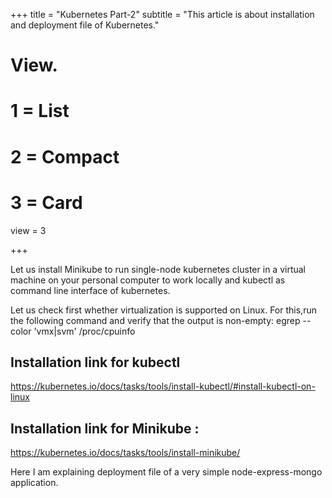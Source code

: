 +++
title = "Kubernetes Part-2"
subtitle = "This article is about installation and deployment file of Kubernetes."


# View.
#   1 = List
#   2 = Compact
#   3 = Card
view = 3

+++

Let us install Minikube to run single-node kubernetes cluster in a virtual machine on your personal computer to work locally and kubectl as command line interface of kubernetes.

Let us check first whether virtualization is supported on Linux. For this,run the following command and verify that the output is non-empty:
egrep --color 'vmx|svm' /proc/cpuinfo

## Installation link for kubectl

https://kubernetes.io/docs/tasks/tools/install-kubectl/#install-kubectl-on-linux

## Installation link for Minikube :
 https://kubernetes.io/docs/tasks/tools/install-minikube/

Here I am explaining deployment file of a very simple node-express-mongo application.

 

